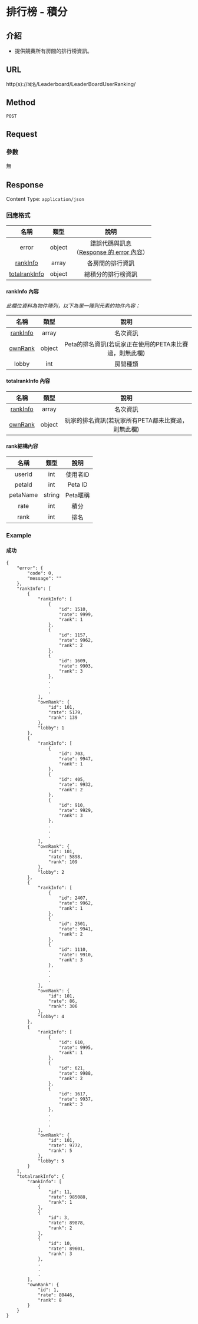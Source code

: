 # 排行榜 - 積分

## 介紹

- 提供競賽所有房間的排行榜資訊。

## URL

http(s)://`域名`/Leaderboard/LeaderBoardUserRanking/

## Method

`POST`

## Request

### 參數

無

## Response

Content Type: `application/json`

### 回應格式

| 名稱 | 類型 | 說明 |
|:-:|:-:|:-:|
| error | object | 錯誤代碼與訊息<br>（[Response 的 error 內容](../response.md#error)） |
| [rankInfo](#rankInfo) | array | 各房間的排行資訊 |
| [totalrankInfo](#totalrankInfo) | object | 總積分的排行榜資訊 |

#### <span id="rankInfo"> rankInfo 內容</span>

_此欄位資料為物件陣列，以下為單一陣列元素的物件內容：_

| 名稱 | 類型 | 說明 |
|:-:|:-:|:-:|
| [rankInfo](#rank) | array | 名次資訊 |
| [ownRank](#rank) | object | Peta的排名資訊(若玩家正在使用的PETA未比賽過，則無此欄) |
| lobby | int | 房間種類 |

#### <span id="totalrankInfo"> totalrankInfo 內容</span>

| 名稱 | 類型 | 說明 |
|:-:|:-:|:-:|
| [rankInfo](#rank) | array | 名次資訊 |
| [ownRank](#rank) | object | 玩家的排名資訊(若玩家所有PETA都未比賽過，則無此欄) |

#### <span id="rank"> rank結構內容</span>

| 名稱 | 類型 | 說明 |
|:-:|:-:|:-:|
| userId | int | 使用者ID |
| petaId | int | Peta ID |
| petaName | string | Peta暱稱 |
| rate | int | 積分 |
| rank | int | 排名 |

### Example

#### 成功

	{
	    "error": {
	        "code": 0,
	        "message": ""
	    },
	    "rankInfo": [
	        {
	            "rankInfo": [
	                {
	                    "id": 1510,
	                    "rate": 9999,
	                    "rank": 1
	                },
	                {
	                    "id": 1157,
	                    "rate": 9962,
	                    "rank": 2
	                },
	                {
	                    "id": 1609,
	                    "rate": 9903,
	                    "rank": 3
	                },
	                .
	                .
	                .
	            ],
	            "ownRank": {
	                "id": 101,
	                "rate": 5179,
	                "rank": 139
	            },
	            "lobby": 1
	        },
	        {
	            "rankInfo": [
	                {
	                    "id": 703,
	                    "rate": 9947,
	                    "rank": 1
	                },
	                {
	                    "id": 405,
	                    "rate": 9932,
	                    "rank": 2
	                },
	                {
	                    "id": 910,
	                    "rate": 9929,
	                    "rank": 3
	                },
	                .
	                .
	                .
	            ],
	            "ownRank": {
	                "id": 101,
	                "rate": 5898,
	                "rank": 109
	            },
	            "lobby": 2
	        },
	        {
	            "rankInfo": [
	                {
	                    "id": 2407,
	                    "rate": 9962,
	                    "rank": 1
	                },
	                {
	                    "id": 2501,
	                    "rate": 9941,
	                    "rank": 2
	                },
	                {
	                    "id": 1110,
	                    "rate": 9910,
	                    "rank": 3
	                },
	                .
	                .
	                .
	            ],
	            "ownRank": {
	                "id": 101,
	                "rate": 86,
	                "rank": 306
	            },
	            "lobby": 4
	        },
	        {
	            "rankInfo": [
	                {
	                    "id": 610,
	                    "rate": 9995,
	                    "rank": 1
	                },
	                {
	                    "id": 621,
	                    "rate": 9988,
	                    "rank": 2
	                },
	                {
	                    "id": 1617,
	                    "rate": 9937,
	                    "rank": 3
	                },
	                .
	                .
	                .
	            ],
	            "ownRank": {
	                "id": 101,
	                "rate": 9772,
	                "rank": 5
	            },
	            "lobby": 5
	        }
	    ],
	    "totalrankInfo": {
	        "rankInfo": [
	            {
	                "id": 11,
	                "rate": 985088,
	                "rank": 1
	            },
	            {
	                "id": 3,
	                "rate": 89878,
	                "rank": 2
	            },
	            {
	                "id": 10,
	                "rate": 89601,
	                "rank": 3
	            },
	            .
	            .
	            .
	        ],
	        "ownRank": {
	            "id": 1,
	            "rate": 80446,
	            "rank": 8
	        }
	    }
	}